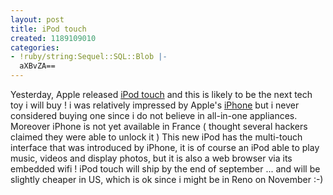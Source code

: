 ```yaml
---
layout: post
title: iPod touch
created: 1189109010
categories:
- !ruby/string:Sequel::SQL::Blob |-
  aXBvZA==
---
```

Yesterday, Apple released <a href="http://www.apple.com/ipodtouch/">iPod touch</a><!--break-->
and this is likely to be the next tech toy i will buy !
i was relatively impressed by Apple's <a href="http://www.apple.com/iphone/">iPhone</a> but i never considered buying one since i do not believe in all-in-one appliances. Moreover iPhone is not yet available in France ( thought several hackers claimed they were able to unlock it )
This new iPod has the multi-touch interface that was introduced by iPhone, it is of course an iPod able to play music, videos and display photos, but it is also a web browser via its embedded wifi !
iPod touch will ship by the end of september ... and will be slightly cheaper in US, which is ok since i might be in Reno on November :-)
